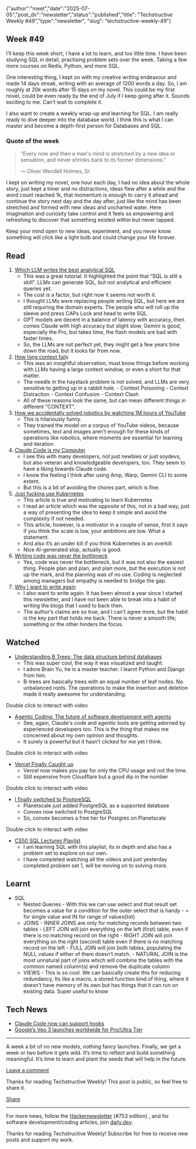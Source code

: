 {"author":"meet","date":"2025-07-05","post_dir":"newsletter","status":"published","title": "Techstructive Weekly #49","type":"newsletter", "slug": "techstructive-weekly-49"}

## Week #49

I’ll keep this week short, I have a lot to learn, and too little time. I have been studying SQL in detail, practising problem sets over the week. Taking a few more courses on Redis, Python, and more SQL.

One interesting thing, I kept on with my creative writing endeavour and made 14 days streak, writing with an average of 1200 words a day. So, I am roughly at 20k words after 15 days on my novel. This could be my first novel, could be even ready by the end of July if I keep going after it. Sounds exciting to me. Can’t wait to complete it.

I also want to create a weekly wrap-up and learning for SQL. I am really ready to dive deeper into the database world. I think this is what I can master and become a depth-first person for Databases and SQL.

### Quote of the week

> “Every now and then a man's mind is stretched by a new idea or sensation, and never shrinks back to its former dimensions.”
> 
> — Oliver Wendell Holmes, Sr.

I kept on writing my novel, one hour each day, I had no idea about the whole story, just kept a timer and no distractions, ideas flew after a while and the word count reached 1k, that momentum is enough to carry it ahead and continue the story next day and the day after, just like the mind has been stretched and formed with new ideas and uncharted water. Here imagination and curiosity take control and it feels so empowering and refreshing to discover that something existed within but never tapped.

Keep your mind open to new ideas, experiment, and you never know something will click like a light bulb and could change your life forever.

## Read

1. [Which LLM writes the best analytical SQL](https://www.tinybird.co/blog-posts/which-llm-writes-the-best-sql)
    - This was a great tutorial. It highlighted the point that “SQL is still a skill”. LLMs can generate SQL, but not analytical and efficient queries yet.
    - The cost is a factor, but right now it seems not worth it.
    - I thought LLMs were replacing people writing SQL, but here we are still requiring the domain experts. The people who will roll up the sleeve and press CAPs Lock and head to write SQL.
    - GPT models are decent in a balance of latency with accuracy, then comes Claude with high accuracy but slight slow, Gemini is good, especially the Pro, but takes time, the flash models are bad with faster times.
    - So, the LLMs are not perfect yet, they might get a few years time down the road, but it looks far from now.
2. [How long context fail](https://www.dbreunig.com/2025/06/22/how-contexts-fail-and-how-to-fix-them.html)s
    - This was an insightful observation, must know things before working with LLMs having a large context window, or even a short for that matter.
    - The needle in the haystack problem is not solved, and LLMs are very sensitive to getting up in a rabbit hole.
          - Context Poisoning
          - Context Distraction
          - Context Confusion
          - Context Clash
    - All of these reasons look the same, but can mean different things in different “CONTEXT”.
3. [How we accidentally solved robotics by watching 1M hours of YouTube](https://ksagar.bearblog.dev/vjepa/)
    - This is hilariously funny.
    - They trained the model on a corpus of YouTube videos, because sometimes, text and images aren’t enough for these kinds of operations like robotics, where moments are essential for learning and iteration
4. [Claude Code is my Computer](https://steipete.me/posts/2025/claude-code-is-my-computer)
    - I see this with many developers, not just newbies or just soydevs, but also veteran and knowledgeable developers, too. They seem to have a liking towards Claude code.
    - I know the feeling I think after using Amp, Warp, Gemini CLI to some extent.
    - But this is a bit of avoiding the chores part, which is fine.
5. [Just fucking use Kubernetes](https://waylonwalker.com/just-fucking-use-kubernetes/)
    - This article is true and motivating to learn Kubernetes
    - I read an article which was the opposite of this, not in a bad way, just a way of presenting the idea to keep it simple and avoid the complexity if not needed.
    - This article, however, is a motivator in a couple of sense, first it says if you think the scale is low, your ambitions are low. What a statement.
    - And also it’s an under kill if you think Kubernetes is an overkill
    - Nice AI-generated slop, actually is good.
6. [Writing code was never the bottleneck](https://ordep.dev/posts/writing-code-was-never-the-bottleneck)
    - Yes, code was never the bottleneck, but it was not also the easiest thing. People plan and plan, and plan more, but the execution is not up the mark, and the planning was of no use. Coding is neglected among managers but empathy is needed to bridge the gap.
7. [Why I want to write again](https://ordep.dev/posts/why-i-want-to-write-again)
    - I also want to write again. It has been almost a year since I started this newsletter, and I have not been able to break into a habit of writing the blogs that I used to back then.
    - The author’s claims are so true, and I can’t agree more, but the habit is the key part that holds me back. There is never a smooth life; something or the other hinders the focus.

## Watched

- [Understanding B Trees: The data structure behind databases](https://www.youtube.com/watch?v=K1a2Bk8NrYQ)
    - This was super cool, the way it was visualized and taught.
    - I adore Brain Yu, he is a master teacher. I learnt Python and Django from him.
    - B-trees are basically trees with an equal number of leaf nodes. No unbalanced roots. The operations to make the insertion and deletion made it really awesome for understanding.

Double click to interact with video
- [Agentic Coding: The future of software development with agents](https://www.youtube.com/watch?v=nfOVgz_omlU)
    - See, again, Claude's code and agentic tools are getting adorned by experienced developers too. This is the thing that makes me concerned about my own opinion and thoughts.
    - It surely is powerful but it hasn’t clicked for me yet I think.

Double click to interact with video
- [Vercel Finally Caught up](https://www.youtube.com/watch?v=Vd98UhPGVfY)
    - Vercel now makes you pay for only the CPU usage and not the time.
    - Still expensive from Cloudflare but a good dip in the number

Double click to interact with video
- [I finally switched to PostgreSQL](https://www.youtube.com/watch?v=iIMIKgRvS1Q)
    - Planetscale just added PostgreSQL as a supported database
    - Convex now switched to PostgreSQL
    - So, convex becomes a free tier for Postgres on Planetscale

Double click to interact with video
- [CS50 SQL Lectures Playlist](https://www.youtube.com/playlist?list=PLhQjrBD2T382v1MBjNOhPu9SiJ1fsD4C0)
    - I am learning SQL with this playlist, its in depth and also has a problem set to explore on our own.
    - I have completed watching all the videos and just yesterday completed problem set 1, will be moving on to solving more.

## Learnt

- SQL
    - Nested Queries
          - With this we can use select and that result set becomes a value for a condition for the outer select that is handy
          - = for single value and IN for range of values(list)
    - JOINS
          - INNER JOINS are only for matching records between two tables
          - LEFT JOIN will join everything on the left (first) table, even if there is no matching record on the right
          - RIGHT JOIN will join everything on the right (second) table even if there is no matching record on the left
          - FULL JOIN will join both tables, populating the NULL values if either of them doesn’t match.
          - NATURAL JOIN is the most unnatural part of joins which will combine the tables with the common named column(s) and remove the duplicate column
    - VIEWS
          - This is so cool. We can basically create this for reducing redundancy, Its like a macro, a stored function kind of thing, where it doesn’t have memory of its own but has things that it can run on existing data. Super useful to know

## Tech News

- [Claude Code now can support hooks](https://docs.anthropic.com/en/docs/claude-code/hooks)
- [Google’s Veo 3 launches worldwide for Pro/Ultra Tier](https://gemini.google/overview/video-generation/)

---

A week a bit of no new models, nothing fancy launches. Finally, we get a week or two before it gets wild. It’s time to reflect and build something meaningful. It’s time to learn and plant the seeds that will help in the future.

[Leave a comment](https://techstructively.substack.com/p/techstructive-weekly-49/comments)

Thanks for reading Techstructive Weekly! This post is public, so feel free to share it.

[Share](%%share_url%%)

---

For more news, follow the [Hackernewsletter](https://buttondown.com/hacker-newsletter/archive/hacker-newsletter-753) (#753 edition) , and for software development/coding articles, join [daily.dev](http://daily.dev/).

Thanks for reading Techstructive Weekly! Subscribe for free to receive new posts and support my work.
